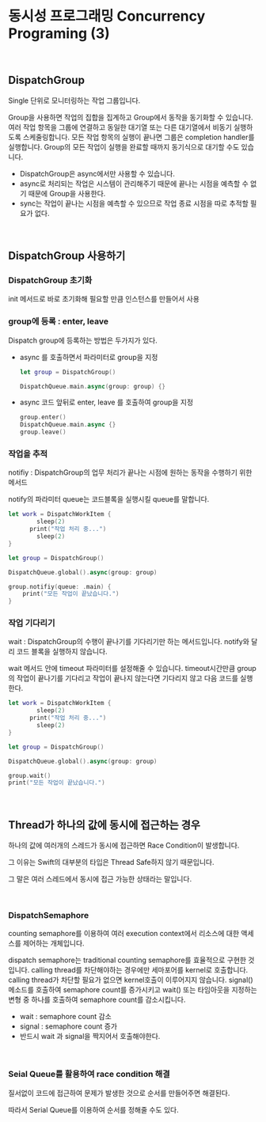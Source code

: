 # 동시성 프로그래밍 Concurrency Programing (3)

<br>

## DispatchGroup

Single 단위로 모니터링하는 작업 그룹입니다.

Group을 사용하면 작업의 집합을 집계하고 Group에서 동작을 동기화할 수 있습니다. 여러 작업 항목을 그룹에 연결하고 동일한 대기열 또는 다른 대기열에서 비동기 실행하도록 스케줄링합니다. 모든 작업 항목의 실행이 끝나면 그룹은 completion handler를 실행합니다. Group의 모든 작업이 실행을 완료할 때까지 동기식으로 대기할 수도 있습니다.

- DispatchGroup은 async에서만 사용할 수 있습니다.
- async로 처리되는 작업은 시스템이 관리해주기 때문에 끝나는 시점을 예측할 수 없기 때문에 Group을 사용한다.
- sync는 작업이 끝나는 시점을 예측할 수 있으므로 작업 종료 시점을 따로 추적할 필요가 없다.

<br>

## DispatchGroup 사용하기

### DispatchGroup 초기화

init 메서드로 바로 초기화해 필요할 만큼 인스턴스를 만들어서 사용

### group에 등록 : enter, leave

Dispatch group에 등록하는 방법은 두가지가 있다.

- async 를 호출하면서 파라미터로 group을 지정
    
    ```swift
    let group = DispatchGroup()
    
    DispatchQueue.main.async(group: group) {}
    ```
    
- async 코드 앞뒤로 enter, leave 를 호출하여 group을 지정
    
    ```swift
    group.enter()
    DispatchQueue.main.async {}
    group.leave()
    ```
    

### 작업을 추적

notifiy : DispatchGroup의 업무 처리가 끝나는 시점에 원하는 동작을 수행하기 위한 메서드

notify의 파라미터 queue는 코드블록을 실행시킬 queue를 말합니다.

```swift
let work = DispatchWorkItem {
		sleep(2)
	  print("작업 처리 중...")
		sleep(2)
}

let group = DispatchGroup()

DispatchQueue.global().async(group: group)

group.notifiy(queue: .main) {
	print("모든 작업이 끝났습니다.")
}
```

### 작업 기다리기

wait : DispatchGroup의 수행이 끝나기를 기다리기만 하는 메서드입니다. notify와 달리 코드 블록을 실행하지 않습니다.

wait 메서드 안에 timeout 파라미터를 설정해줄 수 있습니다. timeout시간만큼 group의 작업이 끝나기를 기다리고 작업이 끝나지 않는다면 기다리지 않고 다음 코드를 실행한다.

```swift
let work = DispatchWorkItem {
		sleep(2)
	  print("작업 처리 중...")
		sleep(2)
}

let group = DispatchGroup()

DispatchQueue.global().async(group: group)

group.wait()
print("모든 작업이 끝났습니다.")
```
<br>

## Thread가 하나의 값에 동시에 접근하는 경우

하나의 값에 여러개의 스레드가 동시에 접근하면 Race Condition이 발생합니다.

그 이유는 Swift의 대부분의 타입은 Thread Safe하지 않기 때문입니다.

그 말은 여러 스레드에서 동시에 접근 가능한 상태라는 말입니다.

<br>

### DispatchSemaphore

counting semaphore를 이용하여 여러 execution context에서 리소스에 대한 액세스를 제어하는 개체입니다.

dispatch semaphore는 traditional counting semaphore를 효율적으로 구현한 것입니다. calling thread를 차단해야하는 경우에만 세마포어를 kernel로 호출합니다. calling thread가 차단할 필요가 없으면 kernel호출이 이루어지지 않습니다. signal() 메소드를 호출하여 semaphore count를 증가시키고 wait() 또는 타임아웃을 지정하는 변형 중 하나를 호출하여 semaphore count를 감소시킵니다.

- wait : semaphore count 감소
- signal : semaphore count 증가
- 반드시 wait 과 signal을 짝지어서 호출해야한다.

<br>

### Seial Queue를 활용하여 race condition 해결

질서없이 코드에 접근하여 문제가 발생한 것으로 순서를 만들어주면 해결된다.

따라서 Serial Queue를 이용하여 순서를 정해줄 수도 있다.
